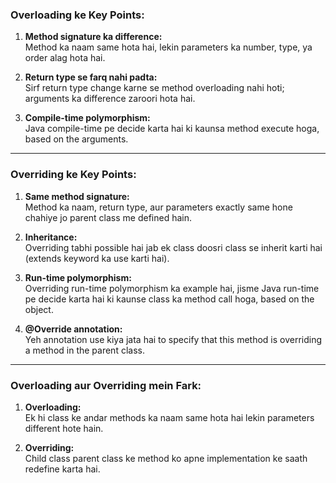 ### Overloading ke Key Points:

1. **Method signature ka difference:**  
   Method ka naam same hota hai, lekin parameters ka number, type, ya order alag hota hai.

2. **Return type se farq nahi padta:**  
   Sirf return type change karne se method overloading nahi hoti; arguments ka difference zaroori hota hai.

3. **Compile-time polymorphism:**  
   Java compile-time pe decide karta hai ki kaunsa method execute hoga, based on the arguments.

---

### Overriding ke Key Points:

1. **Same method signature:**  
   Method ka naam, return type, aur parameters exactly same hone chahiye jo parent class me defined hain.

2. **Inheritance:**  
   Overriding tabhi possible hai jab ek class doosri class se inherit karti hai (extends keyword ka use karti hai).

3. **Run-time polymorphism:**  
   Overriding run-time polymorphism ka example hai, jisme Java run-time pe decide karta hai ki kaunse class ka method call hoga, based on the object.

4. **@Override annotation:**  
   Yeh annotation use kiya jata hai to specify that this method is overriding a method in the parent class.

---

### Overloading aur Overriding mein Fark:

1. **Overloading:**  
   Ek hi class ke andar methods ka naam same hota hai lekin parameters different hote hain.

2. **Overriding:**  
   Child class parent class ke method ko apne implementation ke saath redefine karta hai.
